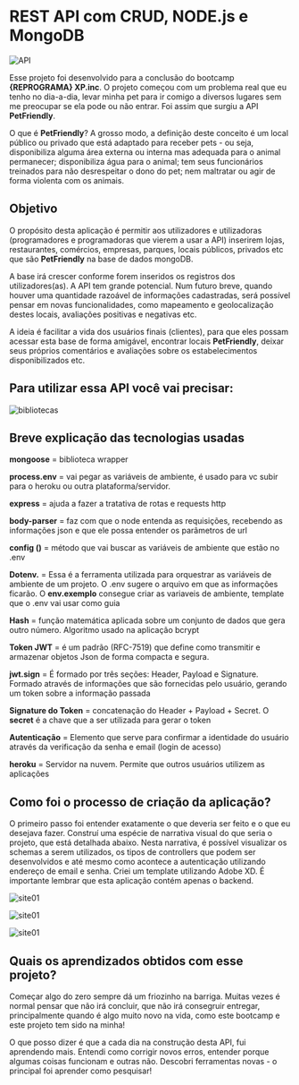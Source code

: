 # REST API com CRUD, NODE.js e MongoDB

![API](./img/API-PetFriendly.jpg)

Esse projeto foi desenvolvido para a conclusão do bootcamp **{REPROGRAMA} XP.inc**. O projeto começou com um problema real que eu tenho no dia-a-dia, levar minha pet para ir comigo a diversos lugares sem me preocupar se ela pode ou não entrar. Foi assim que surgiu a API **PetFriendly**.

O que é **PetFriendly**? A grosso modo, a definição deste conceito é um local público ou privado que está adaptado para receber pets - ou seja, disponibiliza alguma área externa ou interna mas adequada para o animal permanecer; disponibiliza água para o animal; tem seus funcionários treinados para não desrespeitar o dono do pet; nem maltratar ou agir de forma violenta com os animais.

## Objetivo ## 

O propósito desta aplicação é permitir aos utilizadores e utilizadoras (programadores e programadoras que vierem a usar a API) inserirem lojas, restaurantes,  comércios, empresas, parques, locais públicos, privados etc que são **PetFriendly** na base de dados mongoDB.

A base irá crescer conforme forem inseridos os registros dos utilizadores(as). A API tem grande potencial. Num futuro breve, quando houver uma  quantidade razoável de informações cadastradas, será possível pensar em  novas funcionalidades, como mapeamento e geolocalização destes locais, avaliações positivas e negativas etc. 

A ideia é facilitar a vida dos usuários finais (clientes), para que eles possam acessar esta base de forma amigável, encontrar locais **PetFriendly**, deixar seus próprios comentários e avaliações sobre os estabelecimentos disponibilizados etc.

## Para utilizar essa API você vai precisar:

![bibliotecas](./img/bibliotecas-ferramentas.jpg)

## Breve explicação das tecnologias usadas

**mongoose** = biblioteca wrapper 

**process.env** = vai pegar as variáveis de ambiente, é usado para vc subir para o heroku ou outra plataforma/servidor. 

**express** = ajuda a fazer a tratativa de rotas e requests http

**body-parser** = faz com que o node entenda as requisições, recebendo as informações json e que ele possa entender os parâmetros de url

**config ()** = método que vai buscar as variáveis de ambiente que estão no .env 

**Dotenv.** = Essa é a ferramenta utilizada para orquestrar as variáveis de ambiente de um projeto. O .env sugere o arquivo em que as informações ficarão. O **env.exemplo** consegue criar as variaveis de ambiente, template que o .env vai usar como guia 

**Hash** = função matemática aplicada sobre um conjunto de dados que gera outro número. Algoritmo usado na aplicação bcrypt

**Token JWT** = é um padrão (RFC-7519) que define como transmitir e armazenar objetos Json de forma compacta e segura. 

**jwt.sign** = É formado por três seções: Header, Payload e Signature. Formado através de informações que são fornecidas pelo usuário, gerando um token sobre a informação passada

**Signature do Token** = concatenação do Header + Payload + Secret.
O **secret** é a chave que a ser utilizada para gerar o token

**Autenticação** = Elemento que serve para confirmar a identidade do usuário através da verificação da senha e email (login de acesso)

**heroku** = Servidor na nuvem. Permite que outros usuários utilizem as aplicações


## Como foi o processo de criação da aplicação?

O primeiro passo foi entender exatamente o que deveria ser feito e o que eu desejava fazer. Construí uma espécie de narrativa visual do que seria o projeto, que está detalhada abaixo. Nesta narrativa, é possível visualizar os schemas a serem utilizados, os tipos de controllers que podem ser desenvolvidos e até mesmo como acontece a autenticação utilizando endereço de email e senha. Criei um template utilizando Adobe XD. É importante lembrar que esta aplicação contém apenas o backend.

![site01](./img/site01.JPG)

![site01](./img/site02.JPG)

![site01](./img/site03.JPG)


## Quais os aprendizados obtidos com esse projeto? 

Começar algo do zero sempre dá um friozinho na barriga. Muitas vezes é normal pensar que não irá concluir, que não irá consegruir entregar, principalmente quando é algo muito novo na vida, como este bootcamp e este projeto tem sido na minha! 

O que posso dizer é que a cada dia na construção desta API, fui aprendendo mais. Entendi como corrigir novos erros, entender porque algumas coisas funcionam e outras não. Descobri ferramentas novas - o principal foi aprender como pesquisar!   


